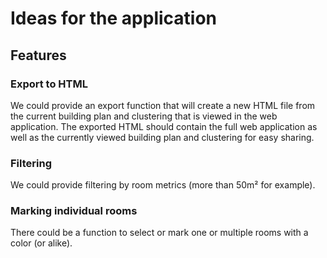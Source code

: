 # Ideas for the application

## Features

### Export to HTML

We could provide an export function that will create a new HTML file from the current building plan and clustering that is viewed in the web application.
The exported HTML should contain the full web application as well as the currently viewed building plan and clustering for easy sharing.

### Filtering

We could provide filtering by room metrics (more than 50m² for example).

### Marking individual rooms

There could be a function to select or mark one or multiple rooms with a color (or alike).
